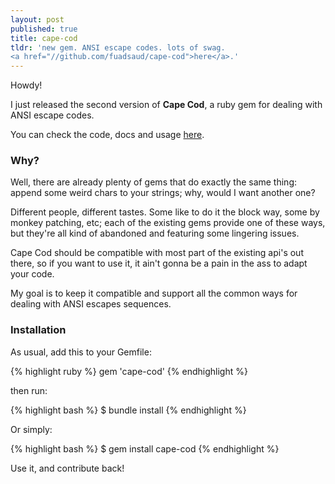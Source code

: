 ```yaml
---
layout: post
published: true
title: cape-cod
tldr: 'new gem. ANSI escape codes. lots of swag.
<a href="//github.com/fuadsaud/cape-cod">here</a>.'
---
```


Howdy!

I just released the second version of **Cape Cod**, a ruby gem for dealing with
ANSI escape codes.

You can check the code, docs and usage [here](//github.com/fuadsaud/cape-cod).

### Why?

Well, there are already plenty of gems that do exactly the same thing: append
some weird chars to your strings; why, would I want another one?

Different people, different tastes. Some like to do it the block way, some by
monkey patching, etc; each of the existing gems provide one of these ways, but
they're all kind of abandoned and featuring some lingering issues.

Cape Cod should be compatible with most part of the existing api's out there,
so if you want to use it, it ain't gonna be a pain in the ass to adapt your
code.

My goal is to keep it compatible and support all the common ways for dealing
with ANSI escapes sequences.

### Installation

As usual, add this to your Gemfile:

{% highlight ruby %}
gem 'cape-cod'
{% endhighlight %}

then run:

{% highlight bash %}
$ bundle install
{% endhighlight %}

Or simply:

{% highlight bash %}
$ gem install cape-cod
{% endhighlight %}

Use it, and contribute back!
